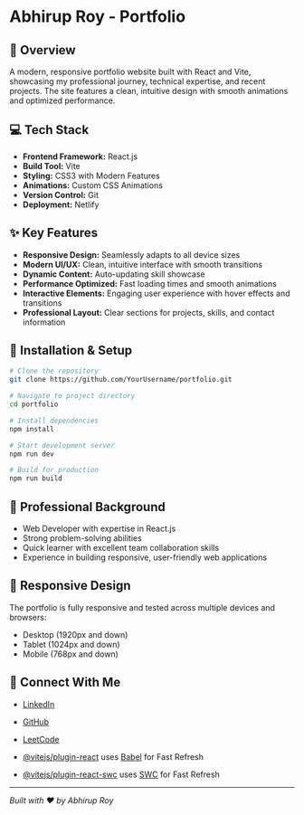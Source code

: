 # Abhirup Roy - Portfolio

## 🚀 Overview

A modern, responsive portfolio website built with React and Vite, showcasing my professional journey, technical expertise, and recent projects. The site features a clean, intuitive design with smooth animations and optimized performance.

## 💻 Tech Stack

- **Frontend Framework:** React.js
- **Build Tool:** Vite
- **Styling:** CSS3 with Modern Features
- **Animations:** Custom CSS Animations
- **Version Control:** Git
- **Deployment:** Netlify

## ✨ Key Features

- **Responsive Design:** Seamlessly adapts to all device sizes
- **Modern UI/UX:** Clean, intuitive interface with smooth transitions
- **Dynamic Content:** Auto-updating skill showcase
- **Performance Optimized:** Fast loading times and smooth animations
- **Interactive Elements:** Engaging user experience with hover effects and transitions
- **Professional Layout:** Clear sections for projects, skills, and contact information


## 🔧 Installation & Setup

```bash
# Clone the repository
git clone https://github.com/YourUsername/portfolio.git

# Navigate to project directory
cd portfolio

# Install dependencies
npm install

# Start development server
npm run dev

# Build for production
npm run build
```

## 🌟 Professional Background

- Web Developer with expertise in React.js
- Strong problem-solving abilities
- Quick learner with excellent team collaboration skills
- Experience in building responsive, user-friendly web applications

## 📱 Responsive Design

The portfolio is fully responsive and tested across multiple devices and browsers:
- Desktop (1920px and down)
- Tablet (1024px and down)
- Mobile (768px and down)

## 🤝 Connect With Me

- [LinkedIn](https://www.linkedin.com/in/abhirup-roy-60ab95225/)
- [GitHub](https://github.com/AbhirupRoy27/AbhirupRoy27)
- [LeetCode](https://leetcode.com/u/abhirupRoy27/)

- [@vitejs/plugin-react](https://github.com/vitejs/vite-plugin-react/blob/main/packages/plugin-react) uses [Babel](https://babeljs.io/) for Fast Refresh
- [@vitejs/plugin-react-swc](https://github.com/vitejs/vite-plugin-react/blob/main/packages/plugin-react-swc) uses [SWC](https://swc.rs/) for Fast Refresh


---
*Built with ❤️ by Abhirup Roy*
